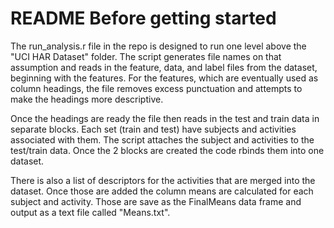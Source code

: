 README Before getting started
=============================

The run_analysis.r file in the repo is designed to run one level above the "UCI HAR Dataset" folder.
The script generates file names on that assumption and reads in the feature, data, and label files 
from the dataset, beginning with the features.  For the features, which are eventually used as
column headings, the file removes excess punctuation and attempts to make the headings more
descriptive.

Once the headings are ready the file then reads in the test and train data in separate blocks.  Each
set (train and test) have subjects and activities associated with them. The script attaches the subject
and activities to the test/train data.  Once the 2 blocks are created the code rbinds them into one
dataset.

There is also a list of descriptors for the activities that are merged into the dataset.  Once those 
are added the column means are calculated for each subject and activity.  Those are save as the FinalMeans
data frame and output as a text file called "Means.txt".